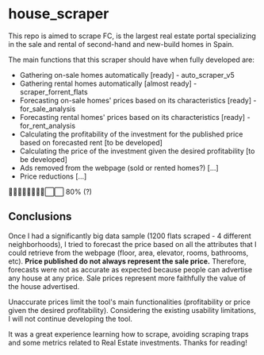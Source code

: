 # house_scraper
This repo is aimed to scrape FC, is the largest real estate portal specializing in the sale and rental of second-hand and new-build homes in Spain.

The main functions that this scraper should have when fully developed are:
- Gathering on-sale homes automatically [ready] - auto_scraper_v5
- Gathering rental homes automatically [almost ready] - scraper_forrent_flats
- Forecasting on-sale homes' prices based on its characteristics [ready] - for_sale_analysis
- Forecasting rental homes' prices based on its characteristics [ready] - for_rent_analysis
- Calculating the profitability of the investment for the published price based on forecasted rent [to be developed]
- Calculating the price of the investment given the desired profitability [to be developed]
- Ads removed from the webpage (sold or rented homes?) [...]
- Price reductions [...]

🔳🔳🔳🔳🔳🔳🔳🔳⬜️⬜️ 80% (?)


## Conclusions
Once I had a significantly big data sample (1200 flats scraped - 4 different neighborhoods), I tried to forecast the price based on all the attributes that I could retrieve from the webpage (floor, area, elevator, rooms, bathrooms, etc). **Price published do not always represent the sale price.** Therefore, forecasts were not as accurate as expected because people can advertise any house at any price. Sale prices represent more faithfully the value of the house advertised.

Unaccurate prices limit the tool's main functionalities (profitability or price given the desired profitability).
Considering the existing usability limitations, I will not continue developing the tool.

It was a great experience learning how to scrape, avoiding scraping traps and some metrics related to Real Estate investments.
Thanks for reading!

